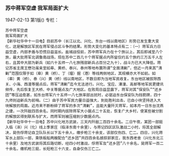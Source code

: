 ### 苏中蒋军空虚  我军局面扩大

1947-02-13
第1版()
专栏：

    苏中蒋军空虚
    我军局面扩大
    【新华社华中十一日电】目前苏中（长江以北、兴化、东台一线以南地区）形势已发生重大变化，这是解放区军民在蒋军侵占区斗争的结果。形势大变化的基本特点有二：（一）蒋军兵力日益空虚，内部矛盾与恐慌日益滋长。盐城战役前，苏中蒋军兵力在十个旅以上，其后即减至八个旅，最大批蒋军北调鲁南战场，现在苏中二百几十个蒋军据点内所留仅约五个旅约三万五千人左右，且其中大部为新兵（如六十五师一八七旅残部新兵占百分之九十），战斗力已大大降低。蒋记苏省主席王懋功虽亲至如皋、黄桥、泰兴、泰州等地布置所谓“全面清剿”，但近一月来其“清剿”范围仅限于如（皋）黄（桥）、丁（堰）掘（港）等线两侧地区，其规模亦大不如前。如（皋）黄（桥）、泰（兴）黄（桥）线以南地区，不数日即为当地军民收复。东台地区被拔除西关、小海、西渣等据点后，蒋军“清剿”迄今无法进行。兴化、宝应、溱潼、高邮等地军民更捷讯频传，先后恢复王大桥、中关等据点及广大地区。在败局日益显露下，蒋军对其“保安队”“还乡团”等压迫愈甚，如东台蒋军六十五师一八七旅率部出扰时，必驱迫东台保安队为挡箭牌，四十九师则迫新兵为前哨。（二）由于苏中军民力量日益强大，到处胜利出击，已自小块坚持进入大块解放的局面。近月来不断粉碎了蒋军的多次“清剿”，且能大量歼灭蒋军，如本月一日东台沈燕之捷，一次歼敌四百余名，同时期内拔除蒋军大小据点二十五处，恢复广大乡村，使某些被分割的解放区得到联系与扩大，而蒋军则被压缩到少数据点内。
    【新华社华中十一日电】苏中兴化地方武装，三天内歼敌二百四十余名。二日午夜，某团一部挺入临（泽）兴（化）线上季家庄（临泽东南十余里），与蒋记四区区队激战二小时，将其全部解决，毙伤俘蒋记自卫队队长以下五十余人，缴步枪三十余支，该部仅伤四、亡二。四日，兴化蒋军水上部队一部，乘铁板船两艘配合“还乡团”共四百余名掳掠郭家庄，我东西老舍（兴化东北三十余里）及地方武装将其后路切断，经四小时激战，俘蒋军及“还乡团”八十余名，毙蒋军一百二十余名，缴机枪三挺，长短枪三十六支，自身仅伤三亡二。
